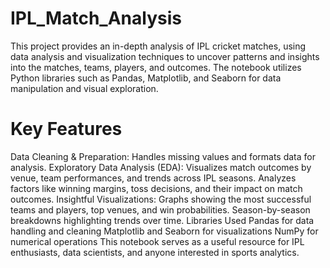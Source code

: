 # IPL_Match_Analysis
This project provides an in-depth analysis of IPL cricket matches, using data analysis and visualization techniques to uncover patterns and insights into the matches, teams, players, and outcomes. The notebook utilizes Python libraries such as Pandas, Matplotlib, and Seaborn for data manipulation and visual exploration.
# Key Features
Data Cleaning & Preparation: Handles missing values and formats data for analysis.
Exploratory Data Analysis (EDA):
Visualizes match outcomes by venue, team performances, and trends across IPL seasons.
Analyzes factors like winning margins, toss decisions, and their impact on match outcomes.
Insightful Visualizations:
Graphs showing the most successful teams and players, top venues, and win probabilities.
Season-by-season breakdowns highlighting trends over time.
Libraries Used
Pandas for data handling and cleaning
Matplotlib and Seaborn for visualizations
NumPy for numerical operations
This notebook serves as a useful resource for IPL enthusiasts, data scientists, and anyone interested in sports analytics.

